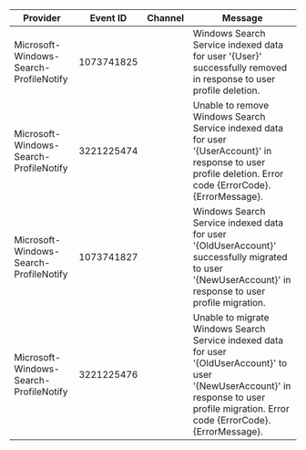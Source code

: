 Provider                                |  Event ID    |  Channel  |  Message
----------------------------------------|--------------|-----------|---------------------------------------------------------------------------------------------------------------------------------------------------------------------------------------------
Microsoft-Windows-Search-ProfileNotify  |  1073741825  |           |  Windows Search Service indexed data for user '{User}' successfully removed in response to user profile deletion.
Microsoft-Windows-Search-ProfileNotify  |  3221225474  |           |  Unable to remove Windows Search Service indexed data for user '{UserAccount}' in response to user profile deletion.  Error code {ErrorCode}.{ErrorMessage}.
Microsoft-Windows-Search-ProfileNotify  |  1073741827  |           |  Windows Search Service indexed data for user '{OldUserAccount}' successfully migrated to user '{NewUserAccount}' in response to user profile migration.
Microsoft-Windows-Search-ProfileNotify  |  3221225476  |           |  Unable to migrate Windows Search Service indexed data for user '{OldUserAccount}' to user '{NewUserAccount}' in response to user profile migration.  Error code {ErrorCode}.{ErrorMessage}.